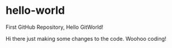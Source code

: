 hello-world
===========

First GitHub Repository, Hello GitWorld!

Hi there just making some changes to the code. Woohoo coding!
